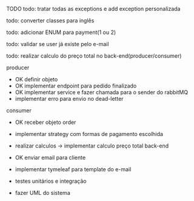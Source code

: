 

TODO
todo: tratar todas as exceptions e add exception personalizada

todo: converter classes para inglês

todo: adicionar ENUM para payment(1 ou 2)

todo: validar se user já existe pelo e-mail

todo: realizar calculo do preço total no back-end(producer/consumer)

producer

* OK definir objeto
* OK implementar endpoint para pedido finalizado
* OK implementar service e fazer chamada para o sender do rabbitMQ
* implementar erro para envio no dead-letter  

consumer

* OK receber objeto order
* implementar strategy com formas de pagamento escolhida
* realizar calculos -> implementar calculo preço total back-end
* OK enviar email para cliente
* implementar tymeleaf para template do e-mail


* testes unitários e integração
* fazer UML do sistema
